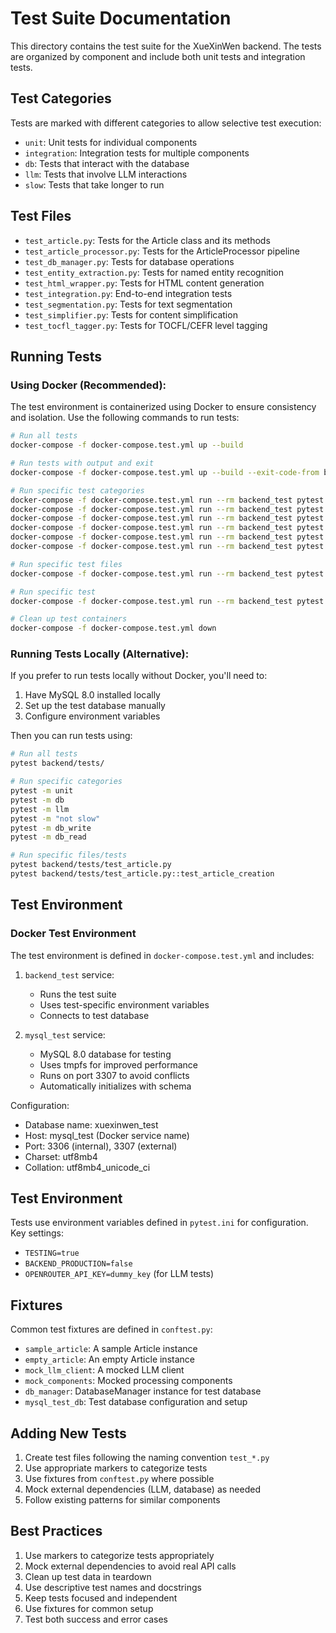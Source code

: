 # Test Suite Documentation

This directory contains the test suite for the XueXinWen backend. The tests are organized by component and include both unit tests and integration tests.

## Test Categories

Tests are marked with different categories to allow selective test execution:

- `unit`: Unit tests for individual components
- `integration`: Integration tests for multiple components
- `db`: Tests that interact with the database
- `llm`: Tests that involve LLM interactions
- `slow`: Tests that take longer to run

## Test Files

- `test_article.py`: Tests for the Article class and its methods
- `test_article_processor.py`: Tests for the ArticleProcessor pipeline
- `test_db_manager.py`: Tests for database operations
- `test_entity_extraction.py`: Tests for named entity recognition
- `test_html_wrapper.py`: Tests for HTML content generation
- `test_integration.py`: End-to-end integration tests
- `test_segmentation.py`: Tests for text segmentation
- `test_simplifier.py`: Tests for content simplification
- `test_tocfl_tagger.py`: Tests for TOCFL/CEFR level tagging

## Running Tests

### Using Docker (Recommended):

The test environment is containerized using Docker to ensure consistency and isolation. Use the following commands to run tests:

```bash
# Run all tests
docker-compose -f docker-compose.test.yml up --build

# Run tests with output and exit
docker-compose -f docker-compose.test.yml up --build --exit-code-from backend_test

# Run specific test categories
docker-compose -f docker-compose.test.yml run --rm backend_test pytest tests/ -m unit
docker-compose -f docker-compose.test.yml run --rm backend_test pytest tests/ -m db
docker-compose -f docker-compose.test.yml run --rm backend_test pytest tests/ -m llm
docker-compose -f docker-compose.test.yml run --rm backend_test pytest tests/ -m "not slow"
docker-compose -f docker-compose.test.yml run --rm backend_test pytest tests/ -m db_write
docker-compose -f docker-compose.test.yml run --rm backend_test pytest tests/ -m db_read

# Run specific test files
docker-compose -f docker-compose.test.yml run --rm backend_test pytest tests/test_article.py

# Run specific test
docker-compose -f docker-compose.test.yml run --rm backend_test pytest tests/test_article.py::test_article_creation

# Clean up test containers
docker-compose -f docker-compose.test.yml down
```

### Running Tests Locally (Alternative):

If you prefer to run tests locally without Docker, you'll need to:
1. Have MySQL 8.0 installed locally
2. Set up the test database manually
3. Configure environment variables

Then you can run tests using:
```bash
# Run all tests
pytest backend/tests/

# Run specific categories
pytest -m unit
pytest -m db
pytest -m llm
pytest -m "not slow"
pytest -m db_write
pytest -m db_read

# Run specific files/tests
pytest backend/tests/test_article.py
pytest backend/tests/test_article.py::test_article_creation
```

## Test Environment

### Docker Test Environment

The test environment is defined in `docker-compose.test.yml` and includes:

1. `backend_test` service:
   - Runs the test suite
   - Uses test-specific environment variables
   - Connects to test database

2. `mysql_test` service:
   - MySQL 8.0 database for testing
   - Uses tmpfs for improved performance
   - Runs on port 3307 to avoid conflicts
   - Automatically initializes with schema

Configuration:
- Database name: xuexinwen_test
- Host: mysql_test (Docker service name)
- Port: 3306 (internal), 3307 (external)
- Charset: utf8mb4
- Collation: utf8mb4_unicode_ci

## Test Environment

Tests use environment variables defined in `pytest.ini` for configuration. Key settings:
- `TESTING=true`
- `BACKEND_PRODUCTION=false`
- `OPENROUTER_API_KEY=dummy_key` (for LLM tests)

## Fixtures

Common test fixtures are defined in `conftest.py`:
- `sample_article`: A sample Article instance
- `empty_article`: An empty Article instance
- `mock_llm_client`: A mocked LLM client
- `mock_components`: Mocked processing components
- `db_manager`: DatabaseManager instance for test database
- `mysql_test_db`: Test database configuration and setup

## Adding New Tests

1. Create test files following the naming convention `test_*.py`
2. Use appropriate markers to categorize tests
3. Use fixtures from `conftest.py` where possible
4. Mock external dependencies (LLM, database) as needed
5. Follow existing patterns for similar components

## Best Practices

1. Use markers to categorize tests appropriately
2. Mock external dependencies to avoid real API calls
3. Clean up test data in teardown
4. Use descriptive test names and docstrings
5. Keep tests focused and independent
6. Use fixtures for common setup
7. Test both success and error cases

